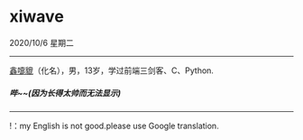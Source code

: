 # xiwave  
2020/10/6 星期二  
- - -  
[鑫嚏貔](https://www.ixigua.com/home/109725977174)（化名），男，13岁，学过前端三剑客、C、Python.
##### 哔~~(因为长得太帅而无法显示)
- - -  
!：my English is not good.please use Google translation.
